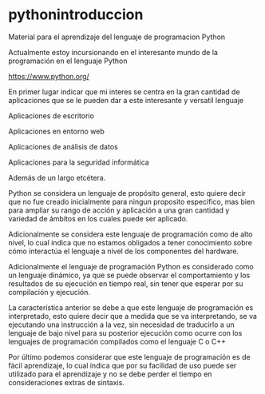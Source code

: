 # pythonintroduccion
Material para el aprendizaje del lenguaje de programacion Python

Actualmente estoy incursionando en el interesante mundo de la programación en el lenguaje Python

https://www.python.org/

En primer lugar indicar que mi interes se centra en la gran cantidad de aplicaciones que se le pueden dar a este interesante y versatil lenguaje

Aplicaciones de escritorio

Aplicaciones en entorno web

Aplicaciones de análisis de datos

Aplicaciones para la seguridad informática

Además de un largo etcétera.

Python se considera un lenguaje de propósito general, esto quiere decir que no fue creado inicialmente para ningun proposito especifico, mas bien para ampliar su rango de acción y aplicación a una gran cantidad y variedad de ámbitos en los cuales puede ser aplicado.

Adicionalmente se considera este lenguaje de programación como de alto nivel, lo cual indica que no estamos obligados a tener conocimiento sobre cómo interactúa el lenguaje a nivel de los componentes del hardware.

Adicionalmente el lenguaje de programación Python es considerado como un lenguaje dinámico, ya que se puede observar el comportamiento y los resultados de su ejecución en tiempo real, sin tener que esperar por su compilación y ejecución.

La característica anterior se debe a que este lenguaje de programación es interpretado, esto quiere decir que a medida que se va interpretando, se va ejecutando una instrucción a la vez, sin necesidad de traducirlo a un lenguaje de bajo nivel para su posterior ejecución como ocurre con los lenguajes de programación compilados como el lenguaje C o C++

Por último podemos considerar que este lenguaje de programación es de fácil aprendizaje, lo cual indica que por su facilidad de uso puede ser utilizado para el aprendizaje y no se debe perder el tiempo en consideraciones extras de sintaxis.


